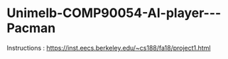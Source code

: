 # Unimelb-COMP90054-AI-player---Pacman

Instructions :
https://inst.eecs.berkeley.edu/~cs188/fa18/project1.html
